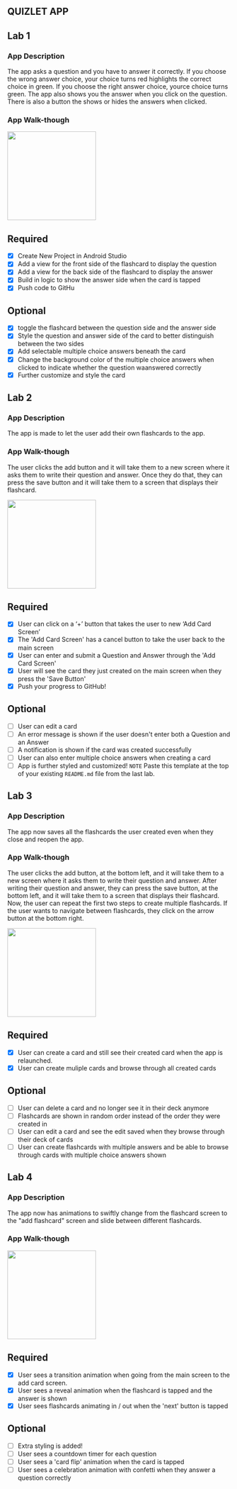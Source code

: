## QUIZLET APP

## Lab 1

### App Description
The app asks a question and you have to answer it correctly. If you choose the wrong answer choice, your choice turns red highlights the correct choice in green. If you choose the right answer choice, yource choice turns green. The app also shows you the answer when you click on the question. There is also a button the shows or hides the answers when clicked.

### App Walk-though

<img src="http://g.recordit.co/qa7ucmdyL6.gif" width=200><br>

## Required
- [x] Create New Project in Android Studio
- [x] Add a view for the front side of the flashcard to display the question
- [x] Add a view for the back side of the flashcard to display the answer
- [x] Build in logic to show the answer side when the card is tapped
- [x] Push code to GitHu
## Optional
- [x] toggle the flashcard between the question side and the answer side
- [x] Style the question and answer side of the card to better distinguish between the two sides
- [x] Add selectable multiple choice answers beneath the card
- [x] Change the background color of the multiple choice answers when clicked to indicate whether the question waanswered correctly
- [x] Further customize and style the card

## Lab 2

### App Description
The app is made to let the user add their own flashcards to the app.

### App Walk-though
The user clicks the add button and it will take them to a new screen where it asks them to write their question and answer.
Once they do that, they can press the save button and it will take them to a screen that displays their flashcard.

<img src="http://g.recordit.co/mgLgc8s6qV.gif" width=200><br>


## Required
- [x] User can click on a ‘+’ button that takes the user to new ‘Add Card Screen’
- [x] The 'Add Card Screen' has a cancel button to take the user back to the main screen
- [x] User can enter and submit a Question and Answer through the 'Add Card Screen'
- [x] User will see the card they just created on the main screen when they press the 'Save Button'
- [x] Push your progress to GitHub!

## Optional
- [ ] User can edit a card
- [ ] An error message is shown if the user doesn't enter both a Question and an Answer
- [ ] A notification is shown if the card was created successfully
- [ ] User can also enter multiple choice answers when creating a card
- [ ] App is further styled and customized!
`NOTE` Paste this template at the top of your existing `README.md` file from the last lab.

## Lab 3

### App Description
The app now saves all the flashcards the user created even when they close and reopen the app.

### App Walk-though
The user clicks the add button, at the bottom left, and it will take them to a new screen where it asks them to write their question and answer.
After writing their question and answer, they can press the save button, at the bottom left, and it will take them to a screen that displays their flashcard. 
Now, the user can repeat the first two steps to create multiple flashcards.
If the user wants to navigate between flashcards, they click on the arrow button at the bottom right.

<img src="http://g.recordit.co/UB6CvDQ5Ps.gif" width=200><br>


## Required
- [x] User can create a card and still see their created card when the app is relaunched.
- [x] User can create muliple cards and browse through all created cards

## Optional
- [ ] User can delete a card and no longer see it in their deck anymore
- [ ] Flashcards are shown in random order instead of the order they were created in
- [ ] User can edit a card and see the edit saved when they browse through their deck of cards
- [ ] User can create flashcards with multiple answers and be able to browse through cards with multiple choice answers shown

## Lab 4

### App Description
The app now has animations to swiftly change from the flashcard screen to the "add flashcard" screen and slide between different flashcards.

### App Walk-though


<img src="http://g.recordit.co/ak2nrmx53Z.gif" width=200><br>



## Required
- [x] User sees a transition animation when going from the main screen to the add card screen.
- [x] User sees a reveal animation when the flashcard is tapped and the answer is shown
- [x] User sees flashcards animating in / out when the 'next' button is tapped

## Optional
- [ ] Extra styling is added!
- [ ] User sees a countdown timer for each question
- [ ] User sees a 'card flip' animation when the card is tapped
- [ ] User sees a celebration animation with confetti when they answer a question correctly

